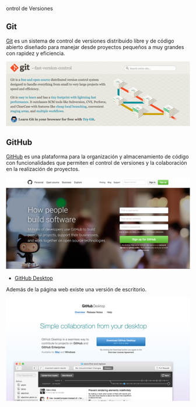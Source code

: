 ontrol de Versiones

## Git

[Git](git-scm.com) es un sistema de control de versiones distribuido libre y de código abierto diseñado para manejar desde proyectos pequeños a muy grandes con rapidez y eficiencia.

![git](/img/git.png)

## GitHub

[GitHub](github.com) es una plataforma para la organización y almacenamiento de código con funcionalidades que permiten el control de versiones y la colaboración en la realización de proyectos.

![github](/img/github.png)

* [GitHub Desktop](desktop.github.com)

Además de la página web existe una versión de escritorio.

![github-desktop](/img/githubdesktop.png)
